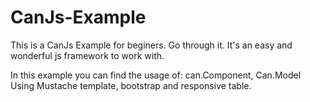 CanJs-Example
=============
This is a CanJs Example for beginers. Go through it. It's an easy and wonderful js framework to work with.

In this example you can find the usage of:
can.Component,
Can.Model
Using Mustache template, bootstrap and responsive table.


